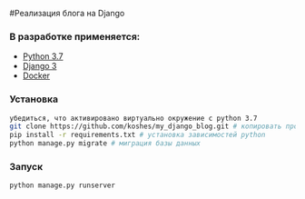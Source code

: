 
#Реализация блога на Django

### В разработке применяется:
* [Python 3.7](https://www.python.org/downloads/release/python-379/)
* [Django 3]((https://www.djangoproject.com/))
* [Docker](https://www.docker.com/)

### Установка
```bash
убедиться, что активировано виртуально окружение с python 3.7
git clone https://github.com/koshes/my_django_blog.git # копировать проект локально
pip install -r requirements.txt # установка зависимостей python
python manage.py migrate # миграция базы данных
```

### Запуск 
```
python manage.py runserver
```